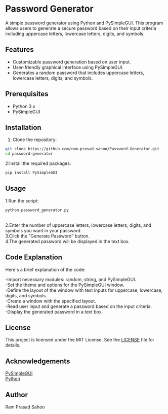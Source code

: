 # Password Generator

A simple password generator using Python and PySimpleGUI. This program allows users to generate a secure password based on their input criteria including uppercase letters, lowercase letters, digits, and symbols.

## Features

- Customizable password generation based on user input.<br>
- User-friendly graphical interface using PySimpleGUI.<br>
- Generates a random password that includes uppercase letters, lowercase letters, digits, and symbols.<br>

## Prerequisites

- Python 3.x
- PySimpleGUI

## Installation

1. Clone the repository:

```bash
git clone https://github.com/ram-prasad-sahoo/Password-Generator.git
cd password-generator
```
2:Install the required packages:
```bash
pip install PySimpleGUI
```
## Usage
1.Run the script:
```bash
python password_generator.py
```
<br>
2.Enter the number of uppercase letters, lowercase letters, digits, and symbols you want in your password.<br>
3.Click the "Generate Password" button.<br>
4.The generated password will be displayed in the text box.<br>


## Code Explanation
Here's a brief explanation of the code:<br>

-Import necessary modules: random, string, and PySimpleGUI.<br>
-Set the theme and options for the PySimpleGUI window.<br>
-Define the layout of the window with text inputs for uppercase, lowercase, digits, and symbols.<br>
-Create a window with the specified layout.<br>
-Read user input and generate a password based on the input criteria.<br>
-Display the generated password in a text box.<br>


## License
This project is licensed under the MIT License. See the [LICENSE](LICENSE) file for details.

## Acknowledgements
<a href="https://pysimplegui.com/">PySimpleGUI</a>
<br>
<a href="https://www.python.org/">Python</a>
##  Author
Ram Prasad Sahoo
